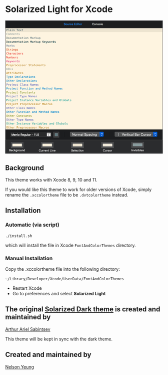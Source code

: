 Solarized Light for Xcode
========================

![Solarized Light Screenshot](https://github.com/nelsyeung/Solarized-Light-for-Xcode/blob/master/solarized-light.png?raw=true "Solarized Light Screenshot") 

## Background
This theme works with Xcode 8, 9, 10 and 11.

If you would like this theme to work for older versions of Xcode, simply rename the `.xccolortheme`
file to be `.dvtcolortheme` instead.

## Installation
### Automatic (via script)
```
./install.sh
```

which will install the file in Xcode `FontAndColorThemes` directory.

### Manual Installation
Copy the .xccolortheme file into the following directory: 

```
~/Library/Developer/Xcode/UserData/FontAndColorThemes
```
- Restart Xcode
- Go to preferences and select **Solarized Light**

## The original [Solarized Dark theme](https://github.com/ArtSabintsev/Solarized-Dark-for-Xcode) is created and maintained by
[Arthur Ariel Sabintsev](http://www.sabintsev.com)

This theme will be kept in sync with the dark theme.

## Created and maintained by
[Nelson Yeung](http://www.nelsyeung.com)
